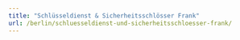 ```yaml
---
title: "Schlüsseldienst & Sicherheitsschlösser Frank"
url: /berlin/schluesseldienst-und-sicherheitsschloesser-frank/
---
```

